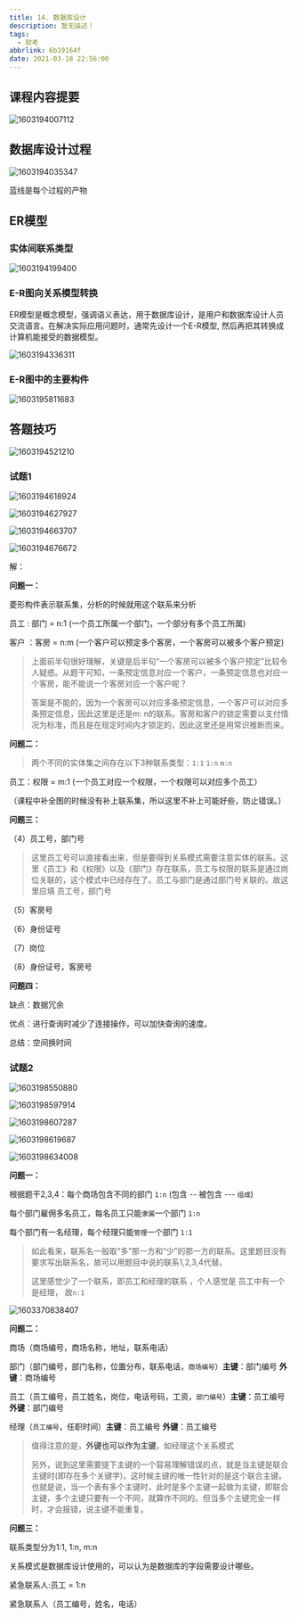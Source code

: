 ```yaml
---
title: 14. 数据库设计
description: 暂无描述！
tags:
  - 软考
abbrlink: 6b19164f
date: 2021-03-18 22:56:00
---
```




## 课程内容提要

![1603194007112](http://blog.cdn.ionluo.cn/blog/1603194007112.png)



## 数据库设计过程

![1603194035347](http://blog.cdn.ionluo.cn/blog/1603194035347.png)

蓝线是每个过程的产物



## ER模型

### 实体间联系类型

![1603194199400](http://blog.cdn.ionluo.cn/blog/1603194199400.png)

### E-R图向关系模型转换

ER模型是概念模型，强调语义表达，用于数据库设计，是用户和数据库设计人员交流语言。在解决实际应用问题时，通常先设计一个E-R模型, 然后再把其转换成计算机能接受的数据模型。

![1603194336311](http://blog.cdn.ionluo.cn/blog/1603194336311.png)



### E-R图中的主要构件

![1603195811683](http://blog.cdn.ionluo.cn/blog/1603195811683.png)

## 答题技巧

![1603194521210](http://blog.cdn.ionluo.cn/blog/1603194521210.png)



### 试题1

![1603194618924](http://blog.cdn.ionluo.cn/blog/1603194618924.png)

![1603194627927](http://blog.cdn.ionluo.cn/blog/1603194627927.png)

![1603194663707](http://blog.cdn.ionluo.cn/blog/1603194663707.png)

![1603194676672](http://blog.cdn.ionluo.cn/blog/1603194676672.png)

解：

**问题一：**

菱形构件表示联系集，分析的时候就用这个联系来分析

员工 : 部门 = n:1 (一个员工所属一个部门，一个部分有多个员工所属)

 客户 ：客房 = n:m   (一个客户可以预定多个客房，一个客房可以被多个客户预定)

> 上面前半句很好理解，关键是后半句“一个客房可以被多个客户预定”比较令人疑惑。从题干可知，一条预定信息对应一个客户，一条预定信息也对应一个客房，能不能说一个客房对应一个客户呢？
>
> 答案是不能的，因为一个客房可以对应多条预定信息，一个客户可以对应多条预定信息，因此这里是还是m: n的联系。客房和客户的锁定需要以支付情况为标准，而且是在规定时间内才锁定的，因此这里还是用常识推断而来。

**问题二：**

>  两个不同的实体集之间存在以下3种联系类型：`1:1`  `1:n` `m:n`

员工：权限 = m:1 (一个员工对应一个权限，一个权限可以对应多个员工）

（课程中补全图的时候没有补上联系集，所以这里不补上可能好些，防止错误。）

**问题三：**

（4）员工号，部门号

> 这里员工号可以直接看出来，但是要得到关系模式需要注意实体的联系。这里《员工》和《权限》以及《部门》存在联系，员工与权限的联系是通过岗位关联的，这个模式中已经存在了。员工与部门是通过部门号关联的。故这里应填 员工号，部门号

（5）客房号

（6）身份证号

（7）岗位

（8）身份证号，客房号

**问题四：**

缺点：数据冗余

优点：进行查询时减少了连接操作，可以加快查询的速度。

总结：空间换时间



### 试题2

![1603198550880](http://blog.cdn.ionluo.cn/blog/1603198550880.png)

![1603198597914](http://blog.cdn.ionluo.cn/blog/1603198597914.png)

![1603198607287](http://blog.cdn.ionluo.cn/blog/1603198607287.png)

![1603198619687](http://blog.cdn.ionluo.cn/blog/1603198619687.png)

![1603198634008](http://blog.cdn.ionluo.cn/blog/1603198634008.png)

**问题一：**

根据题干2,3,4：每个商场包含不同的部门 `1:n`  (包含 -- 被包含 --- `组成`)

每个部门雇佣多名员工，每名员工只能`隶属`一个部门 `1:n`

每个部门有一名经理，每个经理只能`管理`一个部门 `1:1`

> 如此看来，联系名一般取“多”那一方和“少”的那一方的联系。这里题目没有要求写出联系名，故可以用题目中说的联系1,2,3,4代替。
>
> 
>
> 这里感觉少了一个联系，即员工和经理的联系 ，个人感觉是 员工中有一个是经理， 故`n:1`

![1603370838407](http://blog.cdn.ionluo.cn/blog/1603370838407.png)

**问题二：**

商场（商场编号，商场名称，地址，联系电话）

部门（部门编号，部门名称，位置分布，联系电话，`商场编号`）**主键**：部门编号   **外键**：商场编号

员工（员工编号，员工姓名，岗位，电话号码，工资，`部门编号`）**主键**：员工编号   **外键**：部门编号

经理（`员工编号`，任职时间）**主键**：员工编号   **外键**：员工编号  

> 值得注意的是，**外键也可以作为主键**，如经理这个关系模式
>
> 
>
> 另外，说到这里需要提下主键的一个容易理解错误的点，就是当主键是联合主键时(即存在多个关键字)，这时候主键的唯一性针对的是这个联合主键。也就是说，当一个表有多个主键时，此时是多个主键一起做为主键，即联合主键，多个主键只要有一个不同，就算作不同的。但当多个主键完全一样时，才会报错，说主键不能重复。

**问题三：**

联系类型分为1:1, 1:n, m:n

关系模式是数据库设计使用的，可以认为是数据库的字段需要设计哪些。

紧急联系人:员工 = 1:n   

紧急联系人（员工编号，姓名，电话）